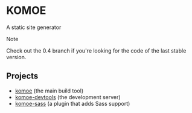 # KOMOE

A static site generator

> [!NOTE]
> Check out the 0.4 branch if you're looking for the code of the last stable version.

## Projects

* [komoe](komoe/README.md) (the main build tool)
* [komoe-devtools](komoe-devtools/README.md) (the development server)
* [komoe-sass](komoe-sass/README.md) (a plugin that adds Sass support)